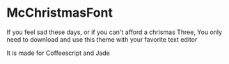 # McChristmasFont

If you feel sad these days, or if you can't afford a chrismas Three, You only need to download and use this theme with your favorite text editor

It is made for Coffeescript and Jade
